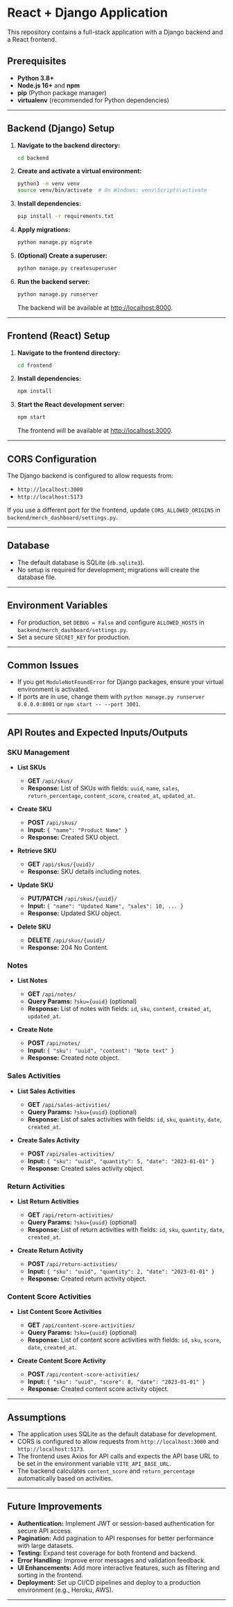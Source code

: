 # React + Django Application

This repository contains a full-stack application with a Django backend and a React frontend.

## Prerequisites

- **Python 3.8+**
- **Node.js 16+** and **npm**
- **pip** (Python package manager)
- **virtualenv** (recommended for Python dependencies)

---

## Backend (Django) Setup

1. **Navigate to the backend directory:**
   ```bash
   cd backend
   ```

2. **Create and activate a virtual environment:**
   ```bash
   python3 -m venv venv
   source venv/bin/activate  # On Windows: venv\Scripts\activate
   ```

3. **Install dependencies:**
   ```bash
   pip install -r requirements.txt
   ```

4. **Apply migrations:**
   ```bash
   python manage.py migrate
   ```

5. **(Optional) Create a superuser:**
   ```bash
   python manage.py createsuperuser
   ```

6. **Run the backend server:**
   ```bash
   python manage.py runserver
   ```
   The backend will be available at [http://localhost:8000](http://localhost:8000).

---

## Frontend (React) Setup

1. **Navigate to the frontend directory:**
   ```bash
   cd frontend
   ```

2. **Install dependencies:**
   ```bash
   npm install
   ```

3. **Start the React development server:**
   ```bash
   npm start
   ```
   The frontend will be available at [http://localhost:3000](http://localhost:3000).

---

## CORS Configuration

The Django backend is configured to allow requests from:
- `http://localhost:3000`
- `http://localhost:5173`

If you use a different port for the frontend, update `CORS_ALLOWED_ORIGINS` in `backend/merch_dashboard/settings.py`.

---

## Database

- The default database is SQLite (`db.sqlite3`).
- No setup is required for development; migrations will create the database file.

---

## Environment Variables

- For production, set `DEBUG = False` and configure `ALLOWED_HOSTS` in `backend/merch_dashboard/settings.py`.
- Set a secure `SECRET_KEY` for production.

---

## Common Issues

- If you get `ModuleNotFoundError` for Django packages, ensure your virtual environment is activated.
- If ports are in use, change them with `python manage.py runserver 0.0.0.0:8001` or `npm start -- --port 3001`.

---


## API Routes and Expected Inputs/Outputs

### SKU Management

- **List SKUs**
  - **GET** `/api/skus/`
  - **Response:** List of SKUs with fields: `uuid`, `name`, `sales`, `return_percentage`, `content_score`, `created_at`, `updated_at`.

- **Create SKU**
  - **POST** `/api/skus/`
  - **Input:** `{ "name": "Product Name" }`
  - **Response:** Created SKU object.

- **Retrieve SKU**
  - **GET** `/api/skus/{uuid}/`
  - **Response:** SKU details including notes.

- **Update SKU**
  - **PUT/PATCH** `/api/skus/{uuid}/`
  - **Input:** `{ "name": "Updated Name", "sales": 10, ... }`
  - **Response:** Updated SKU object.

- **Delete SKU**
  - **DELETE** `/api/skus/{uuid}/`
  - **Response:** 204 No Content.

### Notes

- **List Notes**
  - **GET** `/api/notes/`
  - **Query Params:** `?sku={uuid}` (optional)
  - **Response:** List of notes with fields: `id`, `sku`, `content`, `created_at`, `updated_at`.

- **Create Note**
  - **POST** `/api/notes/`
  - **Input:** `{ "sku": "uuid", "content": "Note text" }`
  - **Response:** Created note object.

### Sales Activities

- **List Sales Activities**
  - **GET** `/api/sales-activities/`
  - **Query Params:** `?sku={uuid}` (optional)
  - **Response:** List of sales activities with fields: `id`, `sku`, `quantity`, `date`, `created_at`.

- **Create Sales Activity**
  - **POST** `/api/sales-activities/`
  - **Input:** `{ "sku": "uuid", "quantity": 5, "date": "2023-01-01" }`
  - **Response:** Created sales activity object.

### Return Activities

- **List Return Activities**
  - **GET** `/api/return-activities/`
  - **Query Params:** `?sku={uuid}` (optional)
  - **Response:** List of return activities with fields: `id`, `sku`, `quantity`, `date`, `created_at`.

- **Create Return Activity**
  - **POST** `/api/return-activities/`
  - **Input:** `{ "sku": "uuid", "quantity": 2, "date": "2023-01-01" }`
  - **Response:** Created return activity object.

### Content Score Activities

- **List Content Score Activities**
  - **GET** `/api/content-score-activities/`
  - **Query Params:** `?sku={uuid}` (optional)
  - **Response:** List of content score activities with fields: `id`, `sku`, `score`, `date`, `created_at`.

- **Create Content Score Activity**
  - **POST** `/api/content-score-activities/`
  - **Input:** `{ "sku": "uuid", "score": 8, "date": "2023-01-01" }`
  - **Response:** Created content score activity object.

---

## Assumptions

- The application uses SQLite as the default database for development.
- CORS is configured to allow requests from `http://localhost:3000` and `http://localhost:5173`.
- The frontend uses Axios for API calls and expects the API base URL to be set in the environment variable `VITE_API_BASE_URL`.
- The backend calculates `content_score` and `return_percentage` automatically based on activities.

---

## Future Improvements

- **Authentication:** Implement JWT or session-based authentication for secure API access.
- **Pagination:** Add pagination to API responses for better performance with large datasets.
- **Testing:** Expand test coverage for both frontend and backend.
- **Error Handling:** Improve error messages and validation feedback.
- **UI Enhancements:** Add more interactive features, such as filtering and sorting in the frontend.
- **Deployment:** Set up CI/CD pipelines and deploy to a production environment (e.g., Heroku, AWS).

---
